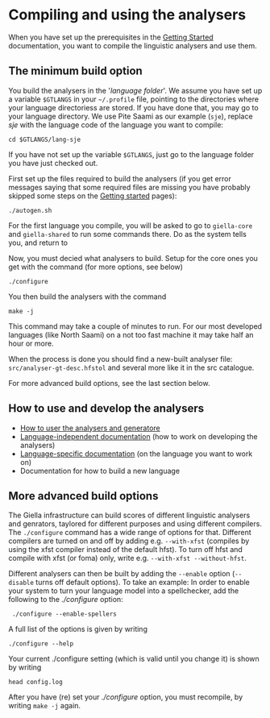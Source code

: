 # Compiling and using the analysers



When you have set up the prerequisites in the [Getting Started](GettingStarted.html) documentation, 
you want to compile the linguistic analysers and use them.


## The minimum build option


You build the analysers in the '*language folder*'. We assume you have set up a variable `$GTLANGS` in your `~/.profile` file, pointing to the directories where your language directoriess are stored. If you have done that, you may go to your language directory. We use Pite Saami as our example (`sje`), replace *sje* with the language code of the language you want to compile:


```
cd $GTLANGS/lang-sje
``` 

If you have not set up the variable `$GTLANGS`, just go to the language folder you have just checked out.

First set up the files required to build the analysers (if you get error messages saying that some required files are missing you have probably skipped some steps on the [Getting started](GettingStarted.html) pages):


```
./autogen.sh
```

For the first language you compile, you will be asked to go to `giella-core` and `giella-shared` to run some commands there. Do as the system tells you, and return to 

Now, you must decied what analysers to build. Setup for the core ones you get with the command (for more options, see below)


```
./configure
```


You then build the analysers with the command


```
make -j
```


This command may take a couple of minutes to run. For our most developed languages (like North Saami) on a not too fast machine it may take half an hour or more.


When the process is done you should find a new-built analyser file: `src/analyser-gt-desc.hfstol` and several more like it in the src catalogue.


For more advanced build options, see the last section below.


## How to use and develop the analysers


* [How to user the analysers and generatore](../tools/docu-sme-manual.html)
* [Language-independent documentation](../lang/common/index.html) (how to work on developing the analysers)
* [Language-specific documentation](lang/index.html) (on the language you want to work on)
* Documentation for how to build a new language






## More advanced build options


The Giella infrastructure can build scores of different linguistic analysers and genrators, taylored for different purposes and using different compilers. The `./configure` command has a wide range of options for that. Different compilers are turned on and off by adding e.g. `--with-xfst` (compiles by using the xfst compiler instead of the default hfst). To turn off hfst and compile with xfst (or foma) only, write e.g. `--with-xfst --without-hfst`. 

Different analysers can then be built by adding the `--enable` option (`--disable` turns off default options). To take an example: In order to enable your system to turn your language model into a spellchecker, add the following to the *./configure* option:


```
 ./configure --enable-spellers
 ```

 
 A full list of the options is given by writing

 
 ```
 ./configure --help
 ```

 
 Your current ./configure setting (which is valid until you change it) is shown by writing

 
 ```	
 head config.log 
 ```

After you have (re) set your *./configure* option, you must recompile, by writing `make -j` again.


